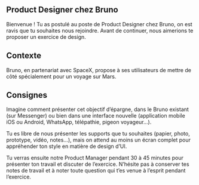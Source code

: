 ## Product Designer chez Bruno

Bienvenue ! Tu as postulé au poste de Product Designer chez Bruno, on est ravis que tu souhaites nous rejoindre. Avant de continuer, nous aimerions te proposer un exercice de design.

## Contexte
Bruno, en partenariat avec SpaceX, propose à ses utilisateurs de mettre de côté spécialement pour un voyage sur Mars.

## Consignes
Imagine comment présenter cet objectif d’épargne, dans le Bruno existant (sur Messenger) ou bien dans une interface nouvelle (application mobile iOS ou Android, WhatsApp, télépathie, pigeon voyageur…).

Tu es libre de nous présenter les supports que tu souhaites (papier, photo, prototype, vidéo, notes…), mais on attend au moins un écran complet pour appréhender ton style en matière de design d’UI.

Tu verras ensuite notre Product Manager pendant 30 à 45 minutes pour présenter ton travail et discuter de l’exercice. N’hésite pas à conserver tes notes de travail et à noter toute question qui t’es venue à l’esprit pendant l’exercice.
